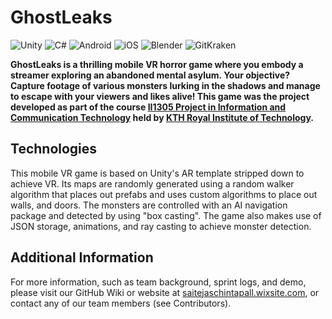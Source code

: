 # GhostLeaks

![Unity](https://img.shields.io/badge/Unity-100000?style=for-the-badge&logo=unity&logoColor=white) ![C#](https://img.shields.io/badge/C%23-239120?style=for-the-badge&logo=csharp&logoColor=white) ![Android](https://img.shields.io/badge/Android-3DDC84?style=for-the-badge&logo=android&logoColor=white) ![iOS](https://img.shields.io/badge/iOS-000000?style=for-the-badge&logo=ios&logoColor=white) ![Blender](https://img.shields.io/badge/blender-%23F5792A.svg?style=for-the-badge&logo=blender&logoColor=white) ![GitKraken](https://img.shields.io/badge/GitKraken-179287?style=for-the-badge&logo=GitKraken&logoColor=white)

**GhostLeaks is a thrilling mobile VR horror game where you embody a streamer exploring an abandoned mental asylum. Your objective? Capture footage of various monsters lurking in the shadows and manage to escape with your viewers and likes alive! This game was the project developed as part of the course [II1305 Project in Information and Communication Technology](https://www.kth.se/student/kurser/kurs/II1305) held by [KTH Royal Institute of Technology](https://www.kth.se/en).**

## Technologies

This mobile VR game is based on Unity's AR template stripped down to achieve VR. Its maps are randomly generated using a random walker algorithm that places out prefabs and uses custom algorithms to place out walls, and doors. The monsters are controlled with an AI navigation package and detected by using "box casting". The game also makes use of JSON storage, animations, and ray casting to achieve monster detection.

## Additional Information

For more information, such as team background, sprint logs, and demo, please visit our GitHub Wiki or website at [saitejaschintapall.wixsite.com](https://saitejaschintapall.wixsite.com/), or contact any of our team members (see Contributors).

